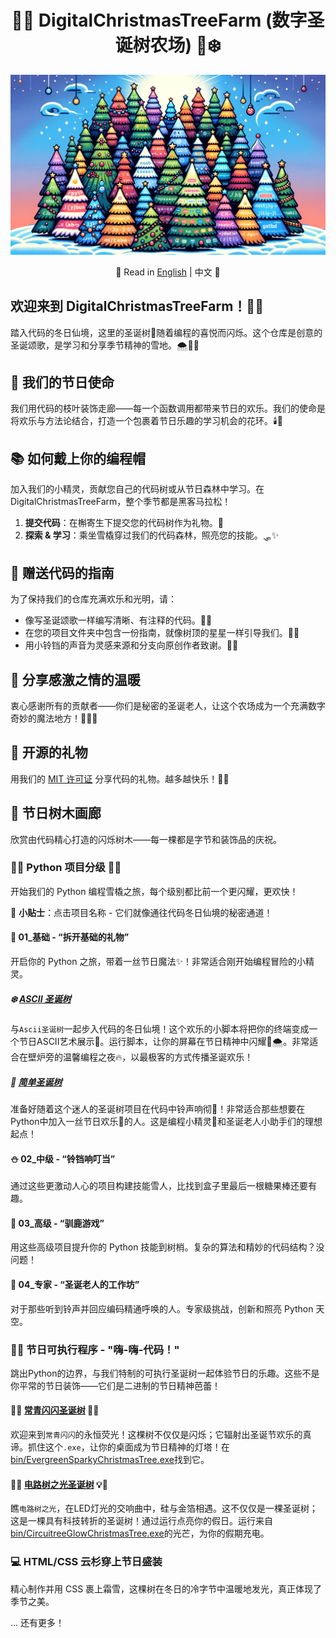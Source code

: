 <div align="center">

# 🎄🎅 DigitalChristmasTreeFarm (数字圣诞树农场) 🌟❄️

![DigitalChristmasTreeFarm 封面](images/DigitalChristmasTreeFarmCover.png)

📜 Read in [English](README.md) | 中文 📜

</div>

## 欢迎来到 DigitalChristmasTreeFarm！🎉🎁
踏入代码的冬日仙境，这里的圣诞树🎄随着编程的喜悦而闪烁。这个仓库是创意的圣诞颂歌，是学习和分享季节精神的雪地。🌨️👨‍💻

## 🌟 我们的节日使命
我们用代码的枝叶装饰走廊——每一个函数调用都带来节日的欢乐。我们的使命是将欢乐与方法论结合，打造一个包裹着节日乐趣的学习机会的花环。🕯️📜

## 📚 如何戴上你的编程帽
加入我们的小精灵，贡献您自己的代码树或从节日森林中学习。在 DigitalChristmasTreeFarm，整个季节都是黑客马拉松！
1. **提交代码**：在槲寄生下提交您的代码树作为礼物。💝
2. **探索 & 学习**：乘坐雪橇穿过我们的代码森林，照亮您的技能。🛷✨

## 🔗 赠送代码的指南
为了保持我们的仓库充满欢乐和光明，请：
- 像写圣诞颂歌一样编写清晰、有注释的代码。📝🎶
- 在您的项目文件夹中包含一份指南，就像树顶的星星一样引导我们。🌟📖
- 用小铃铛的声音为灵感来源和分支向原创作者致谢。🔔👏

## 🤝 分享感激之情的温暖
衷心感谢所有的贡献者——你们是秘密的圣诞老人，让这个农场成为一个充满数字奇妙的魔法地方！🎅👩‍💻

## 📄 开源的礼物
用我们的 [MIT 许可证](./LICENSE) 分享代码的礼物。越多越快乐！📜🤗

## 🎨 节日树木画廊
欣赏由代码精心打造的闪烁树木——每一棵都是字节和装饰品的庆祝。

### 🎄🌟 Python 项目分级 🌟🎄
开始我们的 Python 编程雪橇之旅，每个级别都比前一个更闪耀，更欢快！

🌟 **小贴士**：点击项目名称 - 它们就像通往代码冬日仙境的秘密通道！

#### 🎁 01_基础 - “拆开基础的礼物”
开启你的 Python 之旅，带着一丝节日魔法✨！非常适合刚开始编程冒险的小精灵。

##### ❄️ [ASCII 圣诞树](python/01_Basic/AsciiChristmasTree)
与`Ascii圣诞树`一起步入代码的冬日仙境！这个欢乐的小脚本将把你的终端变成一个节日ASCII艺术展示🎨。运行脚本，让你的屏幕在节日精神中闪耀🎅🌨️。非常适合在壁炉旁的温馨编程之夜🔥，以最极客的方式传播圣诞欢乐！

##### 🎄 [简单圣诞树](python/01_Basic/SimpleChristmasTree)
准备好随着这个迷人的圣诞树项目在代码中铃声响彻🎵！非常适合那些想要在Python中加入一丝节日欢乐🎉的人。这是编程小精灵🧝和圣诞老人小助手们的理想起点！

#### ⛄ 02_中级 - “铃铛响叮当”
通过这些更激动人心的项目构建技能雪人，比找到盒子里最后一根糖果棒还要有趣。

#### 🦌 03_高级 - “驯鹿游戏”
用这些高级项目提升你的 Python 技能到树梢。复杂的算法和精妙的代码结构？没问题！

#### 🌠 04_专家 - “圣诞老人的工作坊”
对于那些听到铃声并回应编码精通呼唤的人。专家级挑战，创新和照亮 Python 天空。

### 🎅💾 节日可执行程序 - "嗨-嗨-代码！"

跳出Python的边界，与我们特制的可执行圣诞树一起体验节日的乐趣。这些不是你平常的节日装饰——它们是二进制的节日精神芭蕾！

#### 🌲✨ [常青闪闪圣诞树](bin/EvergreenSparkyChristmasTree.exe) 🎁💫

欢迎来到`常青闪闪`的永恒荧光！这棵树不仅仅是闪烁；它辐射出圣诞节欢乐的真谛。抓住这个`.exe`，让你的桌面成为节日精神的灯塔！在[bin/EvergreenSparkyChristmasTree.exe](bin/EvergreenSparkyChristmasTree(常青闪闪圣诞树).exe)找到它。

#### 🔌🌟 [电路树之光圣诞树](bin/CircuitreeGlowChristmasTree.exe) 💡🎄

瞧`电路树之光`，在LED灯光的交响曲中，硅与金箔相遇。这不仅仅是一棵圣诞树；这是一棵具有科技转折的圣诞树！通过运行点亮你的假日。运行来自[bin/CircuitreeGlowChristmasTree.exe](bin/CircuitreeGlowChristmasTree(电路树之光圣诞树).exe)的光芒，为你的假期充电。

### 💻 HTML/CSS 云杉穿上节日盛装
精心制作并用 CSS 裹上霜雪，这棵树在冬日的冷字节中温暖地发光，真正体现了季节之美。

... 还有更多！
